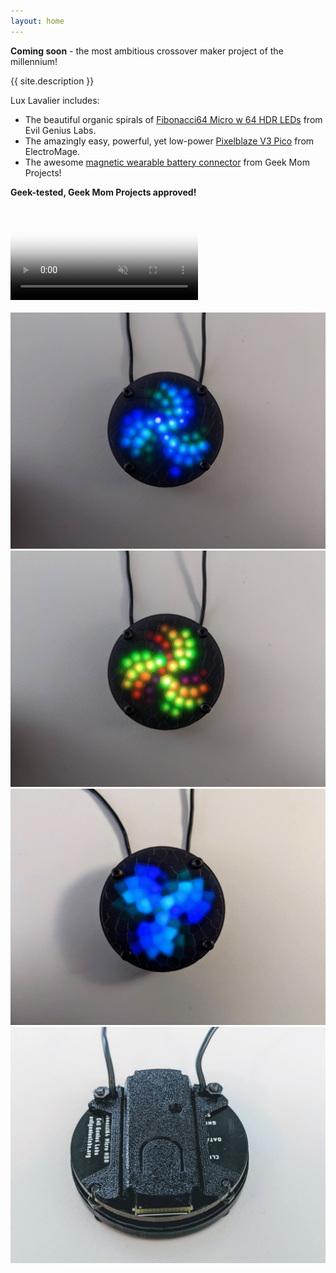 ```yaml
---
layout: home
---
```


**Coming soon** - the most ambitious crossover maker project of the millennium!

<p style="text-align: left;">
{{ site.description }}
</p>

<p style="text-align: left;">
Lux Lavalier includes:

<ul class="" style="text-align: left">
  <li>The beautiful organic spirals of <a href="ttps://www.evilgeniuslabs.org/fibonacci64-micro-hdr">Fibonacci64 Micro w 64 HDR LEDs</a> from Evil Genius Labs.</li>
  <li>The amazingly easy, powerful, yet low-power <a href="https://shop.electromage.com/products/pixelblaze-v3-pico-tiny-wifi-led-controller">Pixelblaze V3 Pico</a> from ElectroMage.</li>
  <li>The awesome <a href="https://www.geekmomprojects.com/flexible-3d-printed-battery-holder">magnetic wearable battery connector</a> from Geek Mom Projects!</li>
</ul>

</p>

**Geek-tested, Geek Mom Projects approved!**

<div class="ratio ratio-1x1">
  <video class="img-thumbnail" poster="/assets/img/EPf2onF.png" preload="auto" autoplay="autoplay" muted="muted" loop="loop" loading="lazy">
    <source src="/assets/img/EPf2onF.mp4" type="video/mp4">
  </video>
</div>

<br />

<div class="row">
  <div class="col">
    <img src="/assets/img/HQTcDUW.png" class="img-thumbnail" />
  </div>
  <div class="col">
    <img src="/assets/img/cw5kVu5.png" class="img-thumbnail" />
  </div>
</div>
<div class="row">
  <div class="col">
    <img src="/assets/img/2AqwaSA.png" class="img-thumbnail" />
  </div>
  <div class="col">
    <img src="/assets/img/knt3sVA.png" class="img-thumbnail" />
  </div>
</div>
